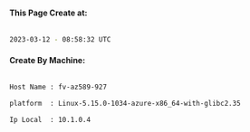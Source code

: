 
   
#### This Page Create at:

```bash

2023-03-12 - 08:58:32 UTC

```

#### Create By Machine:

```bash

Host Name : fv-az589-927

platform  : Linux-5.15.0-1034-azure-x86_64-with-glibc2.35

Ip Local  : 10.1.0.4

```

